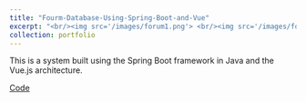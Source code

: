 ```yaml
---
title: "Fourm-Database-Using-Spring-Boot-and-Vue"
excerpt: "<br/><img src='/images/forum1.png'> <br/><img src='/images/forum2.png'>"
collection: portfolio
---
```


This is a system built using the Spring Boot framework in Java and the Vue.js architecture.

[Code](https://github.com/EvenEureka/Forum-Database)